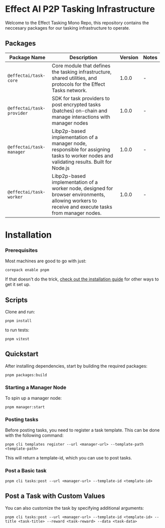 # Effect AI P2P Tasking Infrastructure

Welcome to the Effect Tasking Mono Repo, this repository contains the neccesary packages for our tasking infrastructure to operate.

## Packages

| Package Name              | Description                                                                                                                                        | Version | Notes |
| ------------------------- | -------------------------------------------------------------------------------------------------------------------------------------------------- | ------- | ----- |
| `@effectai/task-core`     | Core module that defines the tasking infrastructure, shared utilities, and protocols for the Effect Tasks network.                                 | 1.0.0   | -     |
| `@effectai/task-provider` | SDK for task providers to post encrypted tasks (batches) on-chain and manage interactions with manager nodes                                       | 1.0.0   | -     |
| `@effectai/task-manager`  | Libp2p-based implementation of a manager node, responsible for assigning tasks to worker nodes and validating results. Built for Node.js           | 1.0.0   | -     |
| `@effectai/task-worker`   | Libp2p-based implementation of a worker node, designed for browser environments, allowing workers to receive and execute tasks from manager nodes. | 1.0.0   | -     |

# Installation

### Prerequisites

Most machines are good to go with just:

```
corepack enable pnpm
```

If that doesn't do the trick, [check out the installation guide](https://pnpm.io/installation) for other ways to get it set up.

## Scripts

Clone and run:

`pnpm install`

to run tests:

`pnpm vitest`

## Quickstart

After installing dependencies, start by building the required packages:

```
pnpm packages:build
```

### Starting a Manager Node

To spin up a manager node:

```
pnpm manager:start
```

### Posting tasks

Before posting tasks, you need to register a task template. This can be done with the following command:

```
pnpm cli templates register --url <manager-url> --template-path <template-path>
```

This will return a template-id, which you can use to post tasks.

### Post a Basic task

```
pnpm cli tasks:post --url <manager-url> --template-id <template-id>
```

## Post a Task with Custom Values

You can also customize the task by specifying additional arguments:

```
pnpm cli tasks:post --url <manager-url> --template-id <template-id> --title <task-title> --reward <task-reward> --data <task-data>

```
